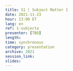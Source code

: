 ```yaml
---
title: S1 | Subject Matter 1
date: 2021-11-23
hour: 13:00 ET
lang: en
ref: 1-subjecta
presenter: [TBD]
length:
time: synchronous
category: presentation
archive: 2021
session_link:
slides:
---
```

